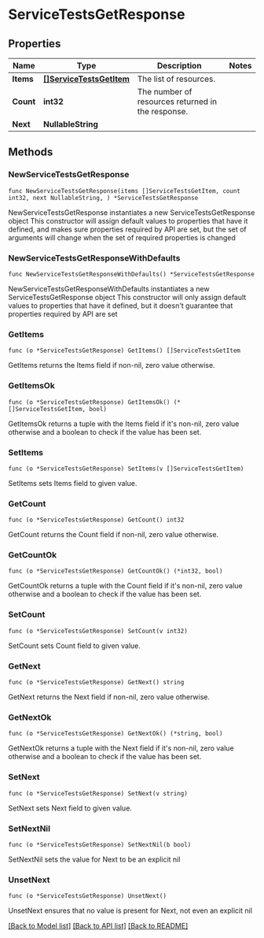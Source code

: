 # ServiceTestsGetResponse

## Properties

Name | Type | Description | Notes
------------ | ------------- | ------------- | -------------
**Items** | [**[]ServiceTestsGetItem**](ServiceTestsGetItem.md) | The list of resources. | 
**Count** | **int32** | The number of resources returned in the response. | 
**Next** | **NullableString** |  | 

## Methods

### NewServiceTestsGetResponse

`func NewServiceTestsGetResponse(items []ServiceTestsGetItem, count int32, next NullableString, ) *ServiceTestsGetResponse`

NewServiceTestsGetResponse instantiates a new ServiceTestsGetResponse object
This constructor will assign default values to properties that have it defined,
and makes sure properties required by API are set, but the set of arguments
will change when the set of required properties is changed

### NewServiceTestsGetResponseWithDefaults

`func NewServiceTestsGetResponseWithDefaults() *ServiceTestsGetResponse`

NewServiceTestsGetResponseWithDefaults instantiates a new ServiceTestsGetResponse object
This constructor will only assign default values to properties that have it defined,
but it doesn't guarantee that properties required by API are set

### GetItems

`func (o *ServiceTestsGetResponse) GetItems() []ServiceTestsGetItem`

GetItems returns the Items field if non-nil, zero value otherwise.

### GetItemsOk

`func (o *ServiceTestsGetResponse) GetItemsOk() (*[]ServiceTestsGetItem, bool)`

GetItemsOk returns a tuple with the Items field if it's non-nil, zero value otherwise
and a boolean to check if the value has been set.

### SetItems

`func (o *ServiceTestsGetResponse) SetItems(v []ServiceTestsGetItem)`

SetItems sets Items field to given value.


### GetCount

`func (o *ServiceTestsGetResponse) GetCount() int32`

GetCount returns the Count field if non-nil, zero value otherwise.

### GetCountOk

`func (o *ServiceTestsGetResponse) GetCountOk() (*int32, bool)`

GetCountOk returns a tuple with the Count field if it's non-nil, zero value otherwise
and a boolean to check if the value has been set.

### SetCount

`func (o *ServiceTestsGetResponse) SetCount(v int32)`

SetCount sets Count field to given value.


### GetNext

`func (o *ServiceTestsGetResponse) GetNext() string`

GetNext returns the Next field if non-nil, zero value otherwise.

### GetNextOk

`func (o *ServiceTestsGetResponse) GetNextOk() (*string, bool)`

GetNextOk returns a tuple with the Next field if it's non-nil, zero value otherwise
and a boolean to check if the value has been set.

### SetNext

`func (o *ServiceTestsGetResponse) SetNext(v string)`

SetNext sets Next field to given value.


### SetNextNil

`func (o *ServiceTestsGetResponse) SetNextNil(b bool)`

 SetNextNil sets the value for Next to be an explicit nil

### UnsetNext
`func (o *ServiceTestsGetResponse) UnsetNext()`

UnsetNext ensures that no value is present for Next, not even an explicit nil

[[Back to Model list]](../README.md#documentation-for-models) [[Back to API list]](../README.md#documentation-for-api-endpoints) [[Back to README]](../README.md)


